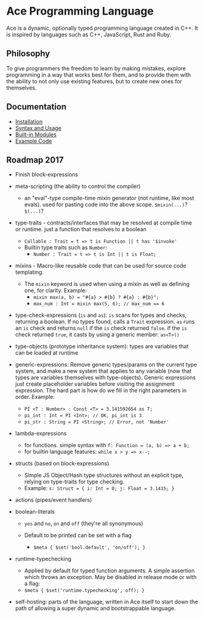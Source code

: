 # Ace Programming Language

Ace is a dynamic, optionally typed programming language created in C++.
It is inspired by languages such as C++, JavaScript, Rust and Ruby.

## Philosophy

To give programmers the freedom to learn by making mistakes, explore programming in a way that works best for them, and to provide them with the ability to not only use existing features, but to create new ones for themselves.

## Documentation

- [Installation](./docs/installation.md)
- [Syntax and Usage](./docs/syntax.md)
- [Built-in Modules](./docs/built-in-modules.md)
- [Example Code](./examples)

## Roadmap 2017

* Finish block-expressions

* meta-scripting (the ability to control the compiler)
    * an "eval"-type compile-time mixin generator (not runtime, like most evals). used for pasting code into the above scope. `$mixin(...)`? `$(...)`?

* type-traits - contracts/interfaces that may be resolved at compile time or runtime. just a function that resolves to a boolean
    * `Callable : Trait = t => t is Function || t has '$invoke'`
    * Builtin type traits such as `Number`:
        * `Number : Trait = t => t is Int || t is Float;`

* mixins - Macro-like reusable code that can be used for source code templating.
    * The `mixin` keyword is used when using a mixin as well as defining one, for clarity. Example:
        * `mixin max(a, b) = "#{a} > #{b} ? #{a} : #{b}";`
        * `max_num : Int = mixin max(5, 6); // max_num == 6`

* type-check-expressions (`is` and `as`): `is` scans for types and checks, returning a boolean. If no types found, calls a `Trait` expression. `as` runs an `is` check and returns `null` if the `is` check returned `false`. if the `is` check returned `true`, it casts by using a generic member: `as<T>()`

* type-objects (prototype inheritance system): types are variables that can be loaded at runtime

* generic-expressions: Remove generic types/params on the current type system, and make a new system that applies to any variable (now that types are variables themselves with type-objects). Generic expressions just create placeholder variables before visiting the assignment expression. The hard part is how do we fill in the right parameters in order. Example:
    * `PI <T : Number> : Const <T> = 3.141592654 as T;`
    * `pi_int : Int = PI <Int>; // OK, pi_int is 3`
    * `pi_str : String = PI <String>; // Error, not 'Number'`

* lambda-expressions
    * for functions. simple syntax with `f: Function = (a, b) => a + b;`
    * for builtin language features: `while x > y => x--;`

* structs (based on block-expressions)
    * Simple JS Object/Hash type structures without an explicit type, relying on type-traits for type checking.
    * Example: `s: Struct = { i: Int = 0; j: Float = 3.1415; }`

* actions (pipes/event handlers)

* boolean-literals
    * `yes` and `no`, `on` and `off` (they're all synonymous)
    * Default to be printed can be set with a flag

        * `$meta { $set('bool.default', 'on/off'); }`

* runtime-typechecking
    * Applied by default for typed function arguments. A simple assertion which throws an exception. May be disabled in release mode or with a flag:
    * `$meta { $set('runtime.typechecking', off); }`

* self-hosting: parts of the language, written in Ace itself to start down the path of allowing a super dynamic and bootstrappable language.
